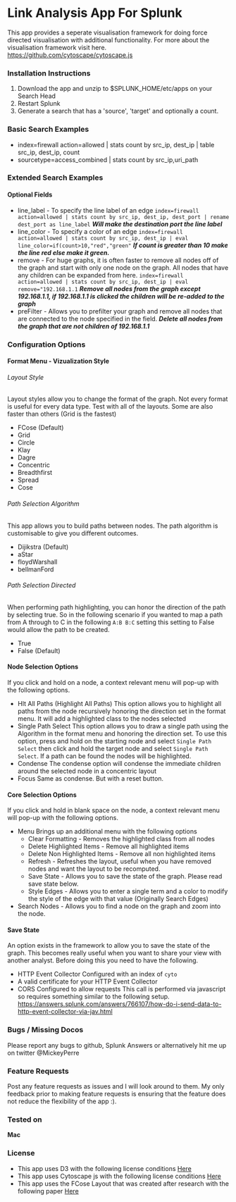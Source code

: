 # Link Analysis App For Splunk #
This app provides a seperate visualisation framework for doing force directed visualisation with additional functionality.
For more about the visualisation framework visit here.
https://github.com/cytoscape/cytoscape.js
### Installation Instructions
1. Download the app and unzip to $SPLUNK_HOME/etc/apps on your Search Head
2. Restart Splunk
3. Generate a search that has a 'source', 'target' and optionally a count. 

### Basic Search Examples
- index=firewall action=allowed | stats count by src_ip, dest_ip | table src_ip, dest_ip, count
- sourcetype=access_combined | stats count by src_ip,uri_path

### Extended Search Examples

#### Optional Fields
- line_label - To specify the line label of an edge
```index=firewall action=allowed | stats count by src_ip, dest_ip, dest_port | rename dest_port as line_label```
***Will make the destination port the line label***
- line_color - To specify a color of an edge
```index=firewall action=allowed | stats count by src_ip, dest_ip | eval line_color=if(count>10,"red","green"```
***If count is greater than 10 make the line red else make it green.***
- remove - For huge graphs, it is often faster to remove all nodes off of the graph and start with only one node on the graph.  All nodes that have any children can be expanded from here.
```index=firewall action=allowed | stats count by src_ip, dest_ip | eval remove="192.168.1.1```
***Remove all nodes from the graph except 192.168.1.1, if 192.168.1.1 is clicked the children will be re-added to the graph***
- preFilter - Allows you to prefilter your graph and remove all nodes that are connected to the node specified in the field.
***Delete all nodes from the graph that are not children of 192.168.1.1***

### Configuration Options

#### Format Menu - Vizualization Style

###### Layout Style
Layout styles allow you to change the format of the graph.  Not every format is useful for every data type.  Test with all of the layouts.  Some are also faster than others (Grid is the fastest)
  - FCose (Default)
  - Grid
  - Circle
  - Klay
  - Dagre
  - Concentric
  - Breadthfirst
  - Spread
  - Cose

###### Path Selection Algorithm
This app allows you to build paths between nodes.  The path algorithm is customisable to give you different outcomes.
  - Dijikstra (Default)
  - aStar
  - floydWarshall
  - bellmanFord

###### Path Selection Directed
When performing path highlighting, you can honor the direction of the path by selecting true. So in the following scenario if you wanted to map a path from A through to C in the following  ```A:B B:C``` setting this setting to False would allow the path to be created.
  - True
  - False (Default)

#### Node Selection Options
If you click and hold on a node, a context relevant menu will pop-up with the following options.
- Hlt All Paths (Highlight All Paths)
This option allows you to highlight all paths from the node recursively honoring the direction set in the format menu.  It will add a highlighted class to the nodes selected
- Single Path Select
This option allows you to draw a single path using the Algorithm in the format menu and honoring the direction set.  To use this option, press and hold on the starting node and select ```Single Path Select``` then click and hold the target node and select ```Single Path Select```.  If a path can be found the nodes will be highlighted.
- Condense
The condense option will condense the immediate children around the selected node in a concentric layout
- Focus
Same as condense.  But with a reset button.

#### Core Selection Options
If you click and hold in blank space on the node, a context relevant menu will pop-up with the following options.
- Menu 
Brings up an additional menu with the following options
    - Clear Formatting - Removes the highlighted class from all nodes
    - Delete Highlighted Items - Remove all highlighted items
    - Delete Non Highlighted Items - Remove all non highlighted items
    - Refresh - Refreshes the layout, useful when you have removed nodes and want the layout to be recomputed.
    - Save State - Allows you to save the state of the graph.  Please read save state below.
    - Style Edges - Allows you to enter a single term and a color to modify the style of the edge with that value (Originally Search Edges)
- Search Nodes - Allows you to find a node on the graph and zoom into the node.

#### Save State
An option exists in the framework to allow you to save the state of the graph.  This becomes really useful when you want to share your view with another analyst.  Before doing this you need to have the following.
- HTTP Event Collector Configured with an index of ```cyto```
- A valid certificate for your HTTP Event Collector
- CORS Configured to allow requests
This call is performed via javascript so requires something similar to the following setup.
https://answers.splunk.com/answers/766107/how-do-i-send-data-to-http-event-collector-via-jav.html

### Bugs / Missing Docos
Please report any bugs to github, Splunk Answers or alternatively hit me up on twitter @MickeyPerre

### Feature Requests
Post any feature requests as issues and I will look around to them.  My only feedback prior to making feature requests is ensuring that the feature does not reduce the flexibility of the app :).

### Tested on
**Mac**

### License
- This app uses D3 with the following license conditions
[Here](https://github.com/d3/d3/blob/master/LICENSE)
- This app uses Cytoscape js with the following license conditions
[Here](https://raw.githubusercontent.com/cytoscape/cytoscape.js/master/LICENSE)
- This app uses the FCose Layout that was created after research with the following paper
[Here](https://www.ncbi.nlm.nih.gov/pmc/articles/PMC4708103/)